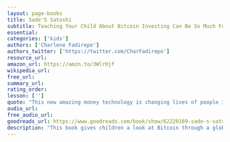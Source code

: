 ```yaml
---
layout: page-books
title: Sade'S Satoshi
subtitle: Teaching Your Child About Bitcoin Investing Can Be So Much Fun!
essential: 
categories: ['kids']
authors: ['Charlene Fadirepo']
authors_twitter: ['https://twitter.com/CharFadirepo']
resource_url: 
amazon_url: https://amzn.to/3WlrOjf
wikipedia_url: 
free_url: 
summary_url: 
rating_order: 
lesson: ['']
quote: "This new amazing money technology is changing lives of people in Nigeria, other countries in Africa and all around the world!"
audio_url: 
free_audio_url: 
goodreads_url: https://www.goodreads.com/book/show/62220169-sade-s-satoshis
description: "This book gives children a look at Bitcoin through a global lens and explores the incredible impact of Bitcoin in Nigeria. It also teaches children about important economic concepts like central banking, inflation and fiat currency. "
---
```

